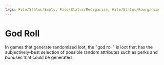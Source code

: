 ```yaml
---
tags: File/Status/Empty, File/Status/Reorganize, File/Status/Reorganize, File/Status/Recategorize, File/Status/Summarize, File/Status/Structuralize
---
```


# God Roll

In games that generate randomized loot, the "god roll" is loot that has the subjectively-best selection of possible random attributes such as perks and bonuses that could be generated



